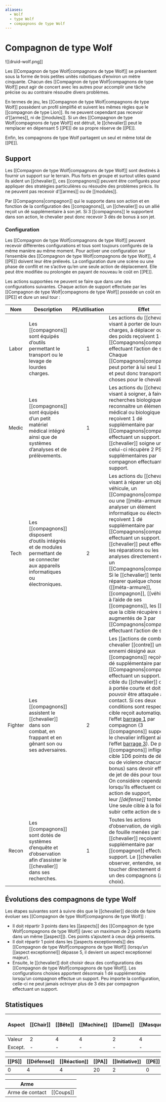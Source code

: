 ```yaml
---
aliases:
  - Wolf
  - type Wolf
  - compagnons de type Wolf
---
```

# Compagnon de type Wolf

![[druid-wolf.png]]

Les [[Compagnon de type Wolf|compagnons de type Wolf]] se présentent sous la forme de trois petites unités robotiques d’environ un mètre cinquante. Chacun des [[Compagnon de type Wolf|compagnons de type Wolf]] peut agir de concert avec les autres pour accomplir une tâche précise ou au contraire résoudre divers problèmes.

En termes de jeu, les [[Compagnon de type Wolf|compagnons de type Wolf]] possèdent un profil simplifié et suivent les mêmes règles que le [[compagnon de type Lion]]. Ils ne peuvent cependant pas recevoir d’[[armes]], ni de [[modules]]. Si un des [[Compagnon de type Wolf|compagnons de type Wolf]] est détruit, le [[chevalier]] peut le remplacer en dépensant 5 [[PE]] de sa propre réserve de [[PE]].

Enfin, les compagnons de type Wolf partagent un seul et même total de [[PE]].

## Support

Les [[Compagnon de type Wolf|compagnons de type Wolf]] sont destinés à fournir un support sur le terrain. Plus forts en groupe et surtout utiles quand ils aident un [[chevalier]], ces [[compagnons]] peuvent être configurés pour appliquer des stratégies particulières ou résoudre des problèmes précis. Ils ne peuvent pas recevoir d’[[armes]] ou de [[modules]].

Par [[Compagnons|compagnon]] qui le supporte dans son action et en fonction de la configuration des [[compagnons]], un [[chevalier]] ou un allié reçoit un dé supplémentaire à son jet. Si 3 [[compagnons]] le supportent dans son action, le chevalier peut donc recevoir 3 dés de bonus à son jet.

### Configuration

Les [[Compagnon de type Wolf|compagnons de type Wolf]] peuvent recevoir différentes configurations et tous sont toujours configurés de la même manière au même moment. Pour activer une configuration sur l’ensemble des [[Compagnon de type Wolf|compagnons de type Wolf]], 4 [[PE]] doivent leur être prélevés. La configuration dure une scène ou une phase de conflit et ne s’active qu’en une seule action de déplacement. Elle peut être modifiée ou prolongée en payant de nouveau le coût en [[PE]].

Les actions supportées ne peuvent se faire que dans une des configurations suivantes. Chaque action de support effectuée par les [[Compagnon de type Wolf|compagnons de type Wolf]] possède un coût en [[PE]] et dure un seul tour :

|   Nom   | Description                                                                                                                           | PE/utilisation | Effet                                                                                                                                                                                                                                                                                                                                                                                                                                                                                                                                                                                                                                                                                                                                                                                                                |
| :-----: | ------------------------------------------------------------------------------------------------------------------------------------- | :------------: | -------------------------------------------------------------------------------------------------------------------------------------------------------------------------------------------------------------------------------------------------------------------------------------------------------------------------------------------------------------------------------------------------------------------------------------------------------------------------------------------------------------------------------------------------------------------------------------------------------------------------------------------------------------------------------------------------------------------------------------------------------------------------------------------------------------------- |
|  Labor  | Les [[compagnons]] sont équipés d’outils permettant le transport ou le levage de lourdes charges.                                     |       1        | Les actions du [[chevalier]] visant à porter de lourdes charges, à déplacer ou lever des poids reçoivent 1 dé par [[Compagnons\|compagnon]] effectuant l’action de support. Chaque [[Compagnons\|compagnon]] peut porter à lui seul 150 kg et peut donc transporter des choses pour le chevalier.                                                                                                                                                                                                                                                                                                                                                                                                                                                                                                                    |
|  Medic  | Les [[compagnons]] sont équipés d’un petit matériel médical intégré ainsi que de systèmes d’analyses et de prélèvements.              |       1        | Les actions du [[chevalier]] visant à soigner, à faire des recherches biologiques ou à reconnaitre un élément médical ou biologique reçoivent 1 dé supplémentaire par [[Compagnons\|compagnon]] effectuant un support. Si le [[chevalier]] soigne un allié, celui-ci récupère 2 PS supplémentaires par compagnon effectuant un support.                                                                                                                                                                                                                                                                                                                                                                                                                                                                              |
|  Tech   | Les [[compagnons]] disposent d’outils intégrés et de modules permettant de se connecter aux appareils informatiques ou électroniques. |       2        | Les actions du [[chevalier]] visant à réparer un objet, un véhicule, un [[Compagnons\|compagnon]] ou une [[méta-armure]], à analyser un élément informatique ou électronique reçoivent 1 dé supplémentaire par [[Compagnons\|compagnon]] effectuant un support. Le [[chevalier]] peut effectuer les réparations ou les analyses directement depuis un [[Compagnons\|compagnon]]. Si le [[chevalier]] tente de réparer quelque chose ([[méta-armure]], [[compagnon]], [[véhicule]]) à l’aide de ses [[compagnons]], les [[PA]] que la cible récupère sont augmentés de 3 par [[Compagnons\|compagnon]] effectuant l’action de support.                                                                                                                                                                                |
| Fighter | Les [[compagnons]] assistent le [[chevalier]] dans son combat, en frappant et en gênant son ou ses adversaires.                       |       2        | Les [[actions de combat]] du chevalier [[contre]] un ennemi désigné aux [[compagnons]] reçoivent 1 dé supplémentaire par [[Compagnons\|compagnon]] effectuant un support. La cible du [[chevalier]] doit être à portée courte et doit pouvoir être attaquée au contact. Si ces deux conditions sont respectées, la cible reçoit automatiquement l’effet [barrage 1](barrage) par compagnon (3 [[compagnons]] supportant le chevalier infligent ainsi l’effet [barrage 3](barrage)). De plus, les [[compagnons]] infligent à la cible 1D6 points de dégâts ou de violence chacun (sans bonus) sans devoir effectuer de jet de dés pour toucher. On considère cependant que lorsqu’ils effectuent cette action de support, leur _[[défense]]_ tombe à 0. Une seule cible à la fois peut subir cette action de support. |
|  Recon  | Les [[compagnons]] sont dotés de systèmes d’enquête et d’observation afin d’assister le [[chevalier]] dans ses recherches.            |       1        | Toutes les actions d’observation, de vigilance ou de fouille menées par le [[chevalier]] reçoivent 1 dé supplémentaire par [[compagnon]] effectuant le support. Le [[chevalier]] peut observer, entendre, sentir et toucher directement depuis un des compagnons (au choix).                                                                                                                                                                                                                                                                                                                                                                                                                                                                                                                                         |

## Évolutions des compagnons de type Wolf

Les étapes suivantes sont à suivre dès que le [[chevalier]] décide de faire évoluer ses [[Compagnon de type Wolf|compagnons de type Wolf]] :

- Il doit répartir 3 points dans les [[aspects]] des [[Compagnon de type Wolf|compagnons de type Wolf]] (avec un maximum de 2 points répartis dans un même [[aspect]]). Ces points s’ajoutent à ceux déjà présents.
- Il doit répartir 1 point dans les [[aspects exceptionnels]] des [[Compagnon de type Wolf|compagnons de type Wolf]] (lorsqu’un [[aspect exceptionnel]] dépasse 5, il devient un aspect exceptionnel majeur).
- Ensuite, le [[chevalier]] doit choisir deux des configurations des [[Compagnon de type Wolf|compagnons de type Wolf]]. Les configurations choisies apportent désormais 1 dé supplémentaire lorsqu’un compagnon effectue un support. Peu importe la configuration, celle-ci ne peut jamais octroyer plus de 3 dés par compagnon effectuant un support.

## Statistiques

| Aspect  | [[Chair]] | [[Bête]] | [[Machine]] | [[Dame]] | [[Masque]] | [[Champ de Force]] |
| ------- | --------- | -------- | ----------- | -------- | ---------- | ------------------ |
| Valeur  | 2         | 4        | 4           | 2        | 4          | 4                  |
| Except. | -         | -        | -           | -        | -          |                    |

| [[PS]] | [[Défense]] | [[Réaction]] | [[PA]] | [[Initiative]] | [[PE]] |
| ------ | ----------- | ------------ | ------ | -------------- | ------ |
| 0      | 4           | 4            | 20     | 2              | 0      |

| Arme            |           |
| --------------- | --------- |
| Arme de contact | [[Coups]] |
